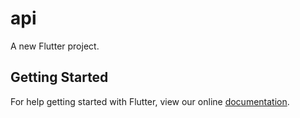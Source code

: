 # api

A new Flutter project.

## Getting Started

For help getting started with Flutter, view our online
[documentation](https://flutter.io/).
